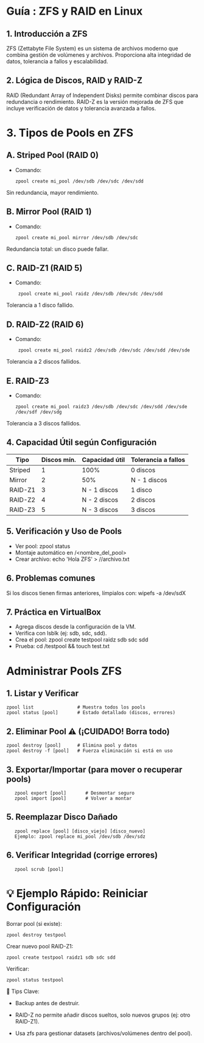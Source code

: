 # Guía : ZFS y RAID en Linux

## 1. Introducción a ZFS

ZFS (Zettabyte File System) es un sistema de archivos moderno que combina gestión de volúmenes y
archivos. Proporciona alta integridad de datos, tolerancia a fallos y escalabilidad.

## 2. Lógica de Discos, RAID y RAID-Z
RAID (Redundant Array of Independent Disks) permite combinar discos para redundancia o rendimiento.
RAID-Z es la versión mejorada de ZFS que incluye verificación de datos y tolerancia avanzada a fallos.

# 3. Tipos de Pools en ZFS
## A. Striped Pool (RAID 0)
 - Comando:
   
       zpool create mi_pool /dev/sdb /dev/sdc /dev/sdd
Sin redundancia, mayor rendimiento.

## B. Mirror Pool (RAID 1)
 - Comando:

 
       zpool create mi_pool mirror /dev/sdb /dev/sdc
Redundancia total: un disco puede fallar.

## C. RAID-Z1 (RAID 5)
 - Comando:
   
        zpool create mi_pool raidz /dev/sdb /dev/sdc /dev/sdd
Tolerancia a 1 disco fallido.
   
## D. RAID-Z2 (RAID 6)
 - Comando:

        zpool create mi_pool raidz2 /dev/sdb /dev/sdc /dev/sdd /dev/sde
Tolerancia a 2 discos fallidos.
   
## E. RAID-Z3
 - Comando:
   
       zpool create mi_pool raidz3 /dev/sdb /dev/sdc /dev/sdd /dev/sde /dev/sdf /dev/sdg
Tolerancia a 3 discos fallidos.
   


## 4. Capacidad Útil según Configuración
Tipo | Discos mín. | Capacidad útil | Tolerancia a fallos
-----------|-------------|---------------------|----------------------
Striped | 1 | 100% | 0 discos
Mirror | 2 | 50% | N - 1 discos
RAID-Z1 | 3 | N - 1 discos | 1 disco
RAID-Z2 | 4 | N - 2 discos | 2 discos
RAID-Z3 | 5 | N - 3 discos | 3 discos

## 5. Verificación y Uso de Pools
- Ver pool: zpool status
- Montaje automático en /<nombre_del_pool>
- Crear archivo: echo 'Hola ZFS' > /<pool>/archivo.txt

## 6. Problemas comunes
Si los discos tienen firmas anteriores, límpialos con:
wipefs -a /dev/sdX

## 7. Práctica en VirtualBox
- Agrega discos desde la configuración de la VM.
- Verifica con lsblk (ej: sdb, sdc, sdd).
- Crea el pool: zpool create testpool raidz sdb sdc sdd
- Prueba: cd /testpool && touch test.txt

# Administrar Pools ZFS
## 1. Listar y Verificar

    zpool list                # Muestra todos los pools  
    zpool status [pool]       # Estado detallado (discos, errores)  

 
## 2. Eliminar Pool ⚠️ (¡CUIDADO! Borra todo)

    zpool destroy [pool]      # Elimina pool y datos  
    zpool destroy -f [pool]   # Fuerza eliminación si está en uso  

## 3. Exportar/Importar (para mover o recuperar pools)

       zpool export [pool]       # Desmontar seguro  
       zpool import [pool]       # Volver a montar  

## 5. Reemplazar Disco Dañado

       zpool replace [pool] [disco_viejo] [disco_nuevo]  
       Ejemplo: zpool replace mi_pool /dev/sdb /dev/sdz

## 6. Verificar Integridad (corrige errores)

       zpool scrub [pool]  

# 💡 Ejemplo Rápido: Reiniciar Configuración
Borrar pool (si existe):

    zpool destroy testpool  
Crear nuevo pool RAID-Z1:

    zpool create testpool raidz1 sdb sdc sdd  
Verificar:

    zpool status testpool  

🔹 Tips Clave: 

- Backup antes de destruir.

- RAID-Z no permite añadir discos sueltos, solo nuevos grupos (ej: otro RAID-Z1).

- Usa zfs para gestionar datasets (archivos/volúmenes dentro del pool).
